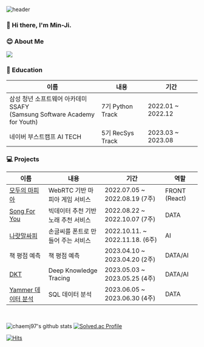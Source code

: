  ![header](https://capsule-render.vercel.app/api?type=waving&color=gradient&height=240&section=header&text=MIN-JI&fontSize=70&fontAlignY=50&animation=twinkling)
### 👋 Hi there, I'm Min-Ji. 

<h3>😊 About Me</h3>

<div>
 <a href="https://www.notion.so/0924c3d52b5d4f518461a33d11735b56">
    <img src="https://img.shields.io/badge/-Portfolio-00ff00?style=for-the-badge&logo=People&logoColor=white"/>
  </a>
</div>
<!--
<a href="https://chaemi720.tistory.com/">
    <img src="https://img.shields.io/badge/-Blog-000000?style=for-the-badge&logo=Tistory&logoColor=white"/>
  </a>
  
  <a href="mailto:dearsyjang@gmail.com">
    <img src="https://img.shields.io/badge/Gmail-d14836?style=for-the-badge&logo=Gmail&logoColor=white&link=mailto:chaemj97@gmail.com.com""/>
  </a>
  --!>                                                                                                         

### 🌱 Education
| 이름                                            | 내용                          | 기간                          |
| ----------------------------------------------- | ----------------------------- | ----------------------------- |
| 삼성 청년 소프트웨어 아카데미 SSAFY<br>(Samsung Software Academy for Youth) | 7기 Python Track | 2022.01 ~ 2022.12 |
| 네이버 부스트캠프 AI TECH | 5기 RecSys Track | 2023.03 ~ 2023.08 |             
                                                                                                         
### 💻 Projects 
| 이름                                            | 내용                          | 기간                          | 역할 |
| ----------------------------------------------- | ----------------------------- | ----------------------------- | ----------------------------- |
| [모두의 마피아](https://github.com/chaemj97/Project-Mafia) | WebRTC 기반 마피아 게임 서비스 | 2022.07.05 ~ 2022.08.19 (7주) | FRONT (React)|
| [Song For You](https://github.com/chaemj97/Project-Song-For-You) | 빅데이터 추천 기반 노래 추천 서비스 | 2022.08.22 ~ 2022.10.07 (7주)  | DATA|
| [나랏말싸피](https://github.com/chaemj97/Project-Na-Rat-Mal-Ssafy) | 손글씨를 폰트로 만들어 주는 서비스 | 2022.10.11. ~ 2022.11.18. (6주) | AI |
| 책 평점 예측 | 책 평점 예측 | 2023.04.10 ~ 2023.04.20 (2주) | DATA/AI |  
| [DKT](https://github.com/boostcampaitech5/level2_dkt-recsys-10) | Deep Knowledge Tracing | 2023.05.03 ~ 2023.05.25 (4주) | DATA/AI |
| [Yammer 데이터 분석](https://www.notion.so/Yammer-9ecc85a2cd824ff18d9e094f317147a3) | SQL 데이터 분석 | 2023.06.05 ~ 2023.06.30 (4주) | DATA |
<br>

                                                                                                         
![chaemj97's github stats](https://github-readme-stats.vercel.app/api?username=chaemj97&show_icons=true)
[![Solved.ac Profile](http://mazassumnida.wtf/api/v2/generate_badge?boj=chaemi720)](https://solved.ac/chaemi720/)
<!--

Here are some ideas to get you started:

- 🔭 I’m currently working on ...
- 🌱 I’m currently learning ...
- 👯 I’m looking to collaborate on ...
- 🤔 I’m looking for help with ...
- 💬 Ask me about ...
- 📫 How to reach me: ...
- 😄 Pronouns: ...
- ⚡ Fun fact: ...
-->

[![Hits](https://hits.seeyoufarm.com/api/count/incr/badge.svg?url=https%3A%2F%2Fgithub.com%2Fchaemj97&count_bg=%2379C83D&title_bg=%23555555&icon=&icon_color=%23E7E7E7&title=hits&edge_flat=false)](https://hits.seeyoufarm.com)   
